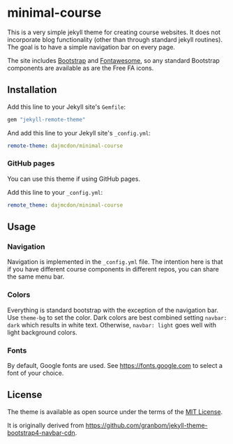 # minimal-course

This is a very simple jekyll theme for creating course websites. It does not incorporate blog functionality (other than through standard jekyll routines). The goal is to have a simple navigation bar on every page. 

The site includes [Bootstrap](https://getbootstrap.com) and [Fontawesome](https://fontawesome.com), so any standard Bootstrap components are available as are the Free FA icons.

## Installation

Add this line to your Jekyll site's `Gemfile`:

```ruby
gem "jekyll-remote-theme"
```

And add this line to your Jekyll site's `_config.yml`:

```yaml
remote-theme: dajmcdon/minimal-course
```


### GitHub pages

You can use this theme if using GitHub pages.

Add this line to your `_config.yml`:

```yaml
remote_theme: dajmcdon/minimal-course
```

## Usage

### Navigation

Navigation is implemented in the `_config.yml` file. The intention here is that if you have different course components in different repos, you can share the same menu bar.

### Colors

Everything is standard bootstrap with the exception of the navigation bar. Use `theme-bg` to set the color. Dark colors are best combined setting `navbar: dark` which results in white text. Otherwise, `navbar: light` goes well with light background colors.

### Fonts

By default, Google fonts are used. See https://fonts.google.com to select a font of your choice. 



## License

The theme is available as open source under the terms of the [MIT License](https://opensource.org/licenses/MIT).

It is originally derived from https://github.com/granbom/jekyll-theme-bootstrap4-navbar-cdn.
